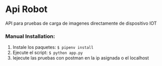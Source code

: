 # Api Robot

API para pruebas de carga de imagenes directamente de dispositivo IOT

### Manual Installation:


1. Instale los paquetes: `$ pipenv install`
2. Ejecute el script: `$ python app.py`
3. Iejecute las pruebas con postman en la ip asignada o el localhost 
